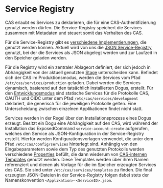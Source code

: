 # Service Registry

CAS erlaubt es Services zu deklarieren, die für eine CAS-Authentifizierung genutzt werden dürfen. Die Service-Registry
speichert die Services zusammen mit Metadaten und steuert somit das Verhalten des CAS.

Für die Service-Registry gibt es [verschiedene Implementierungen](https://apereo.github.io/cas/7.0.x/services/Service-Management.html#storage), die genutzt werden können.
Aktuell wird von uns die [JSON Service-Registry](https://apereo.github.io/cas/7.0.x/services/JSON-Service-Management.html) genutzt, bei der die Services als JSON abgelegt werden und zur Laufzeit in den Speicher geladen werden.

Für die Registry wird ein zentraler Ablageort definiert, der sich jedoch in Abhängigkeit von der aktuell genutzten [Stage](develop_stage_de.md) unterscheiden kann.
Befindet sich der CAS im Produktionsmodus, werden die Services vom Pfad `/etc/cas/services/production` geladen. Dabei werden die Services dynamisch, basierend auf den tatsächlich
installierten Dogus, erstellt. Für den [Entwicklungsmodus](develop_stage_de.md) sind statische Services für die Protokolle CAS, OAUTH und OIDC unter dem Pfad `/etc/cas/services/development`
deklariert, die generisch für die jeweiligen Protokolle gelten. Eine Unterscheidung zwischen einzelnen Applikationen findet nicht statt.

Services werden in der Regel über den Installationsprozess eines Dogus erzeugt. Besitzt ein Dogu eine Abhängigkeit auf den CAS, wird während der Installation das ExposedCommand `service-account-create`
aufgerufen, welches den Service als JSON-Konfiguration in der Service-Registry erstellt. Hierfür werden Konfigurationsvorlagen verwendet, die unter dem Pfad `/etc/cas/config/services` hinterlegt sind. Anhängig von den
Eingabeparametern sowie dem Typ des genutzten Protokolls werden verschiedene [Properties](https://apereo.github.io/cas/7.0.x/services/Configuring-Service-Custom-Properties.html) befüllt, die dann wiederum von [CAS-internen Templates](https://apereo.github.io/cas/7.0.x/services/Configuring-Service-Template-Definitions.html) genutzt werden. Diese Templates werden über ihren Namen
referenziert und dienen als Vorlage für die im Speicher erzeugten Services des CAS. Sie sind unter `/etc/cas/services/templates` zu finden. Die final erzeugten JSON-Dateien in der Service-Registry folgen
dabei stets der Namenskonvention `<Applikation>-<ServiceID>.json`.



